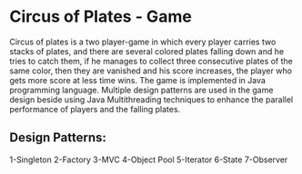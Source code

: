# Circus of Plates - Game
Circus of plates is a two player-game in which every player carries two stacks of
plates, and there are several colored plates falling down and he tries to catch
them, if he manages to collect three consecutive plates of the same color, then
they are vanished and his score increases, the player who gets more score at less
time wins.
The game is implemented in Java programming language. Multiple design patterns are used in the game design beside using Java Multithreading techniques to enhance the parallel performance of players and the falling plates.
## Design Patterns:
1-Singleton
2-Factory
3-MVC
4-Object Pool
5-Iterator
6-State
7-Observer
